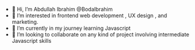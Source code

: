 - 👋 Hi, I’m Abdullah Ibrahim @BodaIbrahim
- 👀 I’m interested in frontend web development ,  UX design ,  and marketing.
- 🌱 I’m currently in my journey learning Javascript
- 💞️ I’m looking to collaborate on any kind of project involving intermediate Javascript skills

<!---
BodaIbrahim/BodaIbrahim is a ✨ special ✨ repository because its `README.md` (this file) appears on your GitHub profile.
You can click the Preview link to take a look at your changes.
--->
